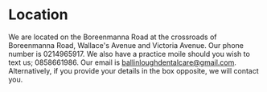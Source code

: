 # Location

We are located on the Boreenmanna Road at the crossroads of Boreenmanna Road, Wallace's Avenue and Victoria Avenue.
Our phone number is 0214965917. We also have a practice moile should you wish to text us; 0858661986.
Our email is ballinloughdentalcare@gmail.com. Alternatively, if you provide your details in the box opposite, we will contact you.
